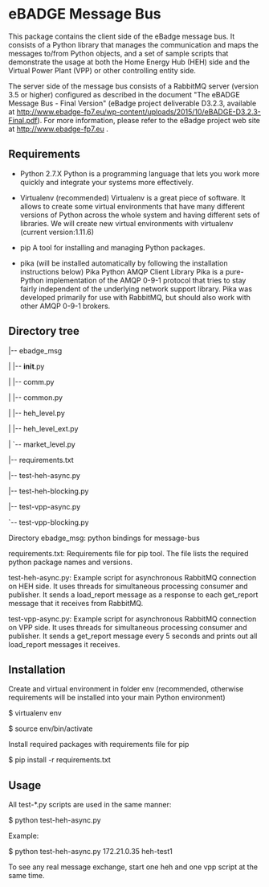 eBADGE Message Bus
========

This package contains the client side of the eBadge message bus. It consists of a Python library that manages the communication and maps the messages to/from Python objects, and a set of sample scripts that demonstrate the usage at both the Home Energy Hub (HEH) side and the Virtual Power Plant (VPP) or other controlling entity side.

The server side of the message bus consists of a RabbitMQ server (version 3.5 or higher) configured as described in the document "The eBADGE Message Bus - Final Version" (eBadge project deliverable D3.2.3, available at http://www.ebadge-fp7.eu/wp-content/uploads/2015/10/eBADGE-D3.2.3-Final.pdf). For more information, please refer to the eBadge project web site at http://www.ebadge-fp7.eu .


Requirements
--------------------------------

- Python 2.7.X
Python is a programming language that lets you work more quickly and integrate your systems more effectively.

- Virtualenv (recommended)
Virtualenv is a great piece of software. It allows to create some virtual environments that have many different versions of Python across the whole system and having different sets of libraries.
We will create new virtual environments with virtualenv (current version:1.11.6)

- pip 
A tool for installing and managing Python packages.

- pika (will be installed automatically by following the installation instructions below)
Pika Python AMQP Client Library
Pika is a pure-Python implementation of the AMQP 0-9-1 protocol that tries to stay fairly independent of the underlying network support library. Pika was developed primarily for use with RabbitMQ, but should also work with other AMQP 0-9-1 brokers.


Directory tree
--------------------------------
|-- ebadge_msg

|   |-- __init__.py

|   |-- comm.py

|   |-- common.py

|   |-- heh_level.py

|   |-- heh_level_ext.py

|   `-- market_level.py

|-- requirements.txt

|-- test-heh-async.py

|-- test-heh-blocking.py

|-- test-vpp-async.py

`-- test-vpp-blocking.py

Directory ebadge_msg: python bindings for message-bus

requirements.txt: Requirements file for pip tool. The file lists the required python package names and versions.

test-heh-async.py: Example script for asynchronous RabbitMQ connection on HEH side. It uses threads for simultaneous processing consumer and publisher. It sends a load_report message as a response to each get_report message that it receives from RabbitMQ.

test-vpp-async.py: Example script for asynchronous RabbitMQ connection on VPP side. It uses threads for simultaneous processing consumer and publisher. It sends a get_report message every 5 seconds and prints out all load_report messages it receives.

Installation
-------------------------------
Create and virtual environment in folder env (recommended, otherwise requirements will be installed into your main Python environment)

$ virtualenv env

$ source env/bin/activate

Install required packages with requirements file for pip

$ pip install -r requirements.txt


Usage
--------------------------------
All test-*.py scripts are used in the same manner:

$ python test-heh-async.py <RabbitmqIP> <HehName> <Path to cert file> <Path to key file>

Example:

$ python test-heh-async.py 172.21.0.35 heh-test1

To see any real message exchange, start one heh and one vpp script at the same time.


